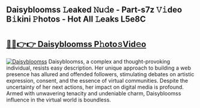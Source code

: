 ## Daisybloomss 𝙻eaked 𝙽u𝚍e - Part-s7z 𝚅𝚒deo B𝚒kini 𝙿hotos - Hot All 𝙻eaks L5e8C

# <h2><a href="http://ld0e059.urlbe.top/?page=Daisybloomss">🔗🔗👉👉 Daisybloomss P𝚑oto𝚜Vid𝚎o</a></h2>

[![Daisybloomss](https://i.imgur.com/eBuTRDB.gif)](http://ld0e059.urlbe.top/?page=Daisybloomss)
Daisybloomss, a complex and thought-provoking individual, resists easy description. Her unique approach to building a web presence has allured and offended followers, stimulating debates on artistic expression, consent, and the essence of virtual communities. Despite the uncertainty of her next actions, her impact on digital media is profound. Armed with unwavering tenacity and undeniable charm, Daisybloomss influence in the virtual world is boundless.
